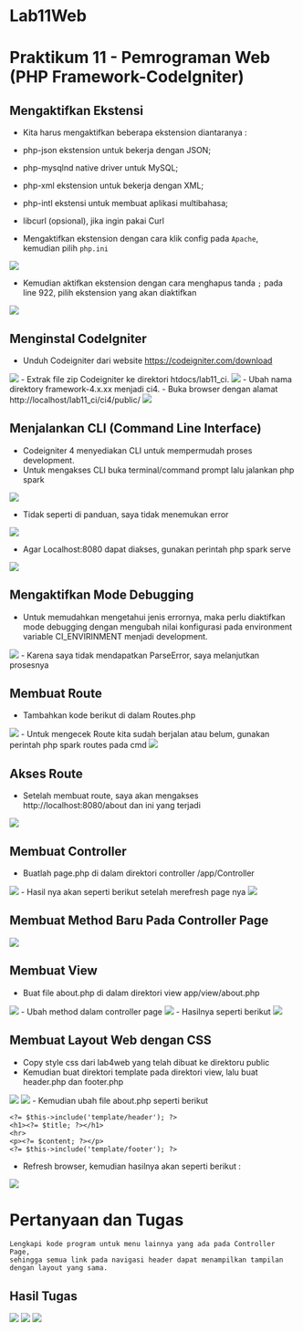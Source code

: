 # Lab11Web
# Praktikum 11 - Pemrograman Web (PHP Framework-CodeIgniter)
## Mengaktifkan Ekstensi
- Kita harus mengaktifkan beberapa ekstension diantaranya :
- php-json ekstension untuk bekerja dengan JSON;
- php-mysqlnd native driver untuk MySQL;
- php-xml ekstension untuk bekerja dengan XML;
- php-intl ekstensi untuk membuat aplikasi multibahasa;
- libcurl (opsional), jika ingin pakai Curl


- Mengaktifkan ekstension dengan cara klik config pada `Apache`, kemudian pilih `php.ini`
<img src=Praktikum11/0.png>

- Kemudian aktifkan ekstension dengan cara menghapus tanda `;` pada line 922, pilih ekstension yang akan diaktifkan
<img src=Praktikum11/1.png>

## Menginstal CodeIgniter
- Unduh Codeigniter dari website https://codeigniter.com/download
<img src=Praktikum11/2.png>
- Extrak file zip Codeigniter ke direktori htdocs/lab11_ci.
<img src=Praktikum11/3.png>
- Ubah nama direktory framework-4.x.xx menjadi ci4.
- Buka browser dengan alamat http://localhost/lab11_ci/ci4/public/
<img src=Praktikum11/4.png>

## Menjalankan CLI (Command Line Interface)
- Codeigniter 4 menyediakan CLI untuk mempermudah proses development. 
- Untuk mengakses CLI buka terminal/command prompt lalu jalankan php spark
<img src=Praktikum11/5.png>

- Tidak seperti di panduan, saya tidak menemukan error
<img src=Praktikum11/6.png>

- Agar Localhost:8080 dapat diakses, gunakan perintah php spark serve
<img src=Praktikum11/7.png>

## Mengaktifkan Mode Debugging
- Untuk memudahkan mengetahui jenis errornya, maka perlu diaktifkan mode debugging dengan mengubah nilai konfigurasi 
pada environment variable CI_ENVIRINMENT menjadi development.
<img src=Praktikum11/8.png>
- Karena saya tidak mendapatkan ParseError, saya melanjutkan prosesnya


## Membuat Route
- Tambahkan kode berikut di dalam Routes.php
<img src=Praktikum11/12.png>
- Untuk mengecek Route kita sudah berjalan atau belum, gunakan perintah php spark routes pada cmd
<img src=Praktikum11/13.png>

## Akses Route
- Setelah membuat route, saya akan mengakses  http://localhost:8080/about dan ini yang terjadi
<img src=Praktikum11/14.png>

## Membuat Controller
- Buatlah page.php di dalam direktori controller /app/Controller
<img src=Praktikum11/15.png>
- Hasil nya akan seperti berikut setelah merefresh page nya
<img src=Praktikum11/16.png>

## Membuat Method Baru Pada Controller Page
<img src=Praktikum11/17.png>

## Membuat View
- Buat file about.php di dalam direktori view app/view/about.php
<img src=Praktikum11/18.png>
- Ubah method dalam controller page
<img src=Praktikum11/19.png>
- Hasilnya seperti berikut 
<img src=Praktikum11/20.png>

## Membuat Layout Web dengan CSS
- Copy style css dari lab4web yang telah dibuat ke direktoru public
- Kemudian buat direktori template pada direktori view, lalu buat header.php dan footer.php
<img src=Praktikum11/21.png>
<img src=Praktikum11/22.png>
- Kemudian ubah file about.php seperti berikut


```
<?= $this->include('template/header'); ?>
<h1><?= $title; ?></h1>
<hr>
<p><?= $content; ?></p>
<?= $this->include('template/footer'); ?>

```


- Refresh browser, kemudian hasilnya akan seperti berikut :
<img src=Praktikum11/23.png>


# Pertanyaan dan Tugas

```
Lengkapi kode program untuk menu lainnya yang ada pada Controller Page,
sehingga semua link pada navigasi header dapat menampilkan tampilan dengan layout yang sama.

```

## Hasil Tugas
<img src=Praktikum11/T1.png>

<img src=Praktikum11/T2.png>

<img src=Praktikum11/T3.png>
